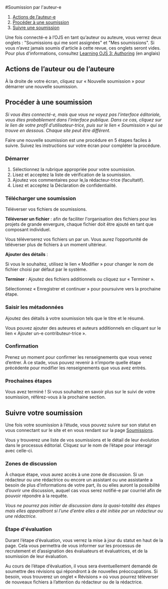 #Soumission par l'auteur-e


1. [Actions de l’auteur-e](authoring#author-actions)
1. [Procéder à une soumission](authoring#make-submission)
1. [Suivre une soumission](authoring#track-submission)

Une fois connecté-e à l’OJS en tant qu’auteur ou auteure, vous verrez deux onglets : "Soumissions qui me sont assignées" et "Mes soumissions". Si vous n’avez jamais soumis d'article à cette revue, ces onglets seront vides. Pour plus d'informations, consultez [Learning OJS 3: Authoring](https://docs.pkp.sfu.ca/learning-ojs/en/authoring) (en anglais)

## <a name="author-actions"></a>Actions de l’auteur ou de l’auteure
À la droite de votre écran, cliquez sur « Nouvelle soumission » pour démarrer une nouvelle soumission.

## <a name="make-submission"></a>Procéder à une soumission

*Si vous êtes connecté-e, mais que vous ne voyez pas l’interface éditoriale, vous êtes probablement dans l'interface publique. Dans ce cas, cliquez sur le lien de votre profil d’utilisateur-trice, puis sur le lien « Soumission » qui se trouve en dessous. Chaque site peut être différent.*

Faire une nouvelle soumission est une procédure en 5 étapes faciles à suivre. Suivez les instructions sur votre écran pour compléter la procédure.

### <a name="start"></a>Démarrer

1. Sélectionnez la rubrique appropriée pour votre soumission.
1. Lisez et acceptez la liste de vérification de la soumission.
1. Ajoutez vos commentaires pour le,la rédacteur-trice (facultatif).
1. Lisez et acceptez la Déclaration de confidentialité.

### <a name="upload-submission"></a>Télécharger une soumission

Téléverser vos fichiers de soumissions.

**Téléverser un fichier** : afin de faciliter l'organisation des fichiers pour les projets de grande envergure, chaque fichier doit être ajouté en tant que composant individuel.

Vous téléverserez vos fichiers un par un. Vous aurez l’opportunité de téléverser plus de fichiers à un moment ultérieur.

**Ajouter des détails** :

Si vous le souhaitez, utilisez le lien « Modifier » pour changer le nom de fichier choisi par défaut par le système.

**Terminer** : Ajoutez des fichiers additionnels ou cliquez sur « Terminer ».

Sélectionnez « Enregistrer et continuer » pour poursuivre vers la prochaine étape.

### <a name="enter-metadata"></a>Saisir les métadonnées

Ajoutez des détails à votre soumission tels que le titre et le résumé.

Vous pouvez ajouter des auteures et auteurs additionnels en cliquant sur le lien « Ajouter un-e contributeur-trice ».

### <a name="confirmation"></a>Confirmation

Prenez un moment pour confirmer les renseignements que vous venez d’entrer. À ce stade, vous pouvez revenir à n’importe quelle étape précédente pour modifier les renseignements que vous avez entrés.

### <a name="next-steps"></a>Prochaines étapes

Vous avez terminé ! Si vous souhaitez en savoir plus sur le suivi de votre soumission, référez-vous à la prochaine section.

## Suivre votre soumission

Une fois votre soumission à l’étude, vous pouvez suivre sur son statut en vous connectant sur le site et en vous rendant sur la page [Soumissions](submissions).

Vous y trouverez une liste de vos soumissions et le détail de leur évolution dans le processus éditorial. Cliquez sur le nom de l’étape pour interagir avec celle-ci.

### <a name="track-submission-discussions"></a>Zones de discussion

À chaque étape, vous aurez accès à une zone de discussion. Si un rédacteur ou une rédactrice ou encore un assistant ou une assistante a besoin de plus d’informations de votre part, ils ou elles auront la possibilité d’ouvrir une discussion, auquel cas vous serez notifié-e par courriel afin de pouvoir répondre à la requête.

*Vous ne pourrez pas initier de discussion dans la quasi-totalité des étapes mais elles apparaîtront si l’une d’entre elles a été initiée par un rédacteur ou une rédactrice.*

### <a name="track-submission-review"></a>Étape d'évaluation

Durant l’étape d’évaluation, vous verrez la mise à jour du statut en haut de la page. Cela vous permettra de vous informer sur les processus de recrutement et d’assignation des évaluateurs et évaluatrices, et de la soumission de leur évaluation.

Au cours de l’étape d’évaluation, il vous sera éventuellement demandé de soumettre des révisions qui répondront à de nouvelles préoccupations. Si besoin, vous trouverez un onglet « Révisions » où vous pourrez téléverser de nouveaux fichiers à l’attention du rédacteur ou de la rédactrice.
